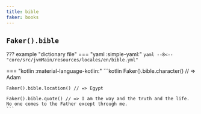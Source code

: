 ```yaml
---
title: bible
faker: books
---
```


## `Faker().bible`

??? example "dictionary file"
    === "yaml :simple-yaml:"
        ```yaml
        --8<-- "core/src/jvmMain/resources/locales/en/bible.yml"
        ```

=== "kotlin :material-language-kotlin:"
    ```kotlin
    Faker().bible.character() // => Adam

    Faker().bible.location() // => Egypt

    Faker().bible.quote() // => I am the way and the truth and the life. No one comes to the Father except through me.
    ```
